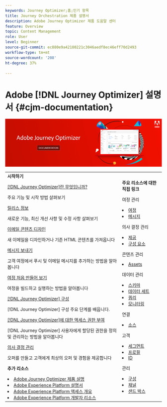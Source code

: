 ```yaml
---
keywords: Journey Optimizer;홈;인기 항목
title: Journey Orchestration 제품 설명서
description: Adobe Journey Optimizer 제품 도움말 센터
feature: Overview
topic: Content Management
role: User
level: Beginner
source-git-commit: ec880e9a42180221c3046aedf8ec46eff70d2493
workflow-type: tm+mt
source-wordcount: '208'
ht-degree: 37%

---
```


# Adobe [!DNL Journey Optimizer] 설명서 {#cjm-documentation}

![](using/assets/do-not-localize/banner-cjm.jpg)


<table style="table-layout:fixed">
<tr>
  <td>
    <div><strong>시작하기</strong>
    </div>
    <p>
    <em></em>
    <p>
    <div>
      <a href="using/get-started.md">[!DNL Journey Optimizer]란 무엇입니까?</a>
    </div>
    <p>주요 기능 및 시작 방법 살펴보기
    <p>
    <div>
      <a href="using/release-notes.md">릴리스 정보</a>
    </div>
    <p>새로운 기능, 최신 개선 사항 및 수정 사항 살펴보기
    <p>
    <div>
      <a href="using/design-emails.md">이메일 콘텐츠 디자인</a>
    </div>
    <p>
    새 이메일을 디자인하거나 기존 HTML 콘텐츠를 가져옵니다
    <p>
    <div>
      <a href="using/building-journeys/journeys-message.md">메시지 보내기</a>
    </div>
    <p>고객 여정에서 푸시 및 이메일 메시지를 추가하는 방법을 알아봅니다
    <p>
    <div>
    <a href="using/building-journeys/journeys-uc.md">여정 처음 만들어 보기</a>
    </div>
    <p>여정을 빌드하고 실행하는 방법을 알아봅니다
    <p>
    <div>
    <a href="using/configuration/get-started-configuration.md">[!DNL Journey Optimizer] 구성</a>
    </div>
    <p>[!DNL Journey Optimizer] 구성 주요 단계를 배웁니다.
    <p>
    <div>
    <a href="using/administration/permissions-overview.md">[!DNL Journey Optimizer]에 대한 액세스 권한 부여</a>
    </div>
    <p>[!DNL Journey Optimizer] 사용자에게 할당된 권한을 정의 및 관리하는 방법을 알아봅니다
    <p>
    <div>
    <a href="using/offers/get-started/starting-offer-decisioning.md">의사 결정 관리</a>
    </div>
    <p>오퍼를 만들고 고객에게 최상의 오퍼 및 경험을 제공합니다
    <p>
    <p>
    <div><strong>추가 리소스</strong>
    </div>
    <p>
    <p>
    <div>
    <li>
      <a href="https://helpx.adobe.com/legal/product-descriptions/adobe-journey-optimizer.html" target="_blank">Adobe Journey Optimizer 제품 설명</a>
    </li>
    </div>
    <div>
    <li>
      <a href="https://experienceleague.adobe.com/docs/experience-platform/landing/home.html?lang=ko" target="_blank">Adobe Experience Platform 설명서</a>
    </li>
    </div>
      <div>
      <li>
      <a href="https://experienceleague.adobe.com/docs/experience-platform/access-control/home.html?lang=ko" target="_blank">Adobe Experience Platform 액세스 개요</a>
    </li>
    </div>
      <div>
      <li>
      <a href="https://www.adobe.com/kr/experience-platform/documentation-and-developer-resources.html" target="_blank">Adobe Experience Platform 개발자 리소스</a>
    </li>
    </div>
  </td>
   <td>
   <div><strong>주요 리소스에 대한 직접 링크</strong>
    </div>
    <p>
    <em></em>
    <p>
    <p>여정 관리</p>
    <li>
      <a href="using/building-journeys/journey-gs.md">여정</a>
    </li>
    <li>
      <a href="using/create-message.md">메시지</a>
    </li>
    <p>
    <p>의사 결정 관리</p>
    <li>
      <a href="using/offers/get-started/starting-offer-decisioning.md">제공</a>
    </li>
     <li>
      <a href="using/offers/offer-library/key-steps.md">구성 요소</a>
    </li>
    <p>
    <p>콘텐츠 관리</p>
    <li>
      <a href="using/assets-essentials.md">Assets</a>
    </li>
    <p>
    <p>데이터 관리</p>
    <li>
      <a href="using/get-started-schemas.md">스키마</a>
    </li>
     <li>
      <a href="using/get-started-datasets.md">데이터 세트</a>
    </li>
        <li>
      <a href="using/get-started-queries.md">쿼리</a>
    </li>
     <li>
      <a href="https://experienceleague.adobe.com/docs/experience-platform/ingestion/quality/monitor-data-ingestion.html?lang=ko" target="_blank">모니터링</a>
    </li>
    <p>
    <p>연결</p>
    <li>
      <a href="using/get-started-sources.md">소스</a>
    </li>
    <p>
    <p>고객</p>
    <li>
      <a href="using/segment/about-segments.md">세그먼트</a>
    </li>
     <li>
      <a href="using/get-started-profiles.md">프로필</a>
    </li>
    <li>
      <a href="using/get-started-identity.md">ID</a>
    </li>
    <p>
    <p>관리</p>
    <li>
      <a href="using/configuration/about-data-sources-events-actions.md">구성</a>
    </li>
    <li>
      <a href="using/configuration/get-started-configuration.md">채널</a>
    </li>
     <li>
      <a href="using/administration/sandboxes.md">샌드 박스</a>
    </li>
  </td>
</tr>
</table>
